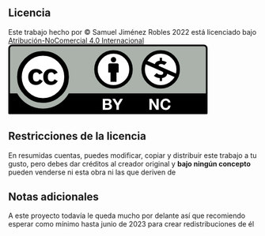 ## Licencia
Este trabajo hecho por © Samuel Jiménez Robles 2022 está licenciado bajo [Atribución-NoComercial 4.0 Internacional](https://creativecommons.org/licenses/by-nc/4.0/)
![](/resources/icon-license.png)

## Restricciones de la licencia
En resumidas cuentas, puedes modificar, copiar y distribuir este trabajo a tu gusto, pero debes dar créditos al creador original y **bajo ningún concepto** pueden venderse ni esta obra ni las que deriven de

## Notas adicionales
A este proyecto todavía le queda mucho por delante así que recomiendo esperar como mínimo hasta junio de 2023 para crear redistribuciones de él